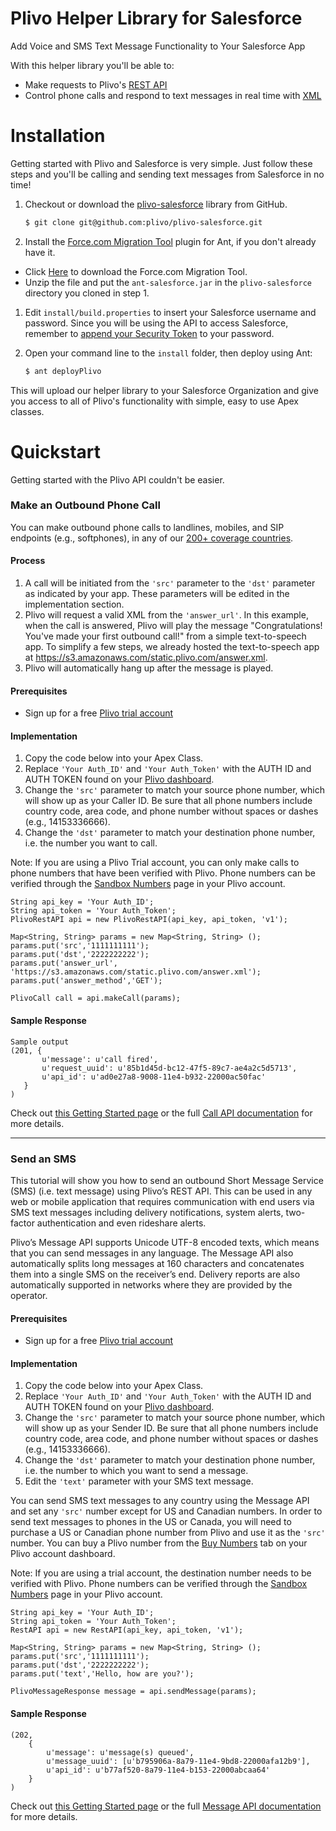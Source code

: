 # Plivo Helper Library for Salesforce

Add Voice and SMS Text Message Functionality to Your Salesforce App

With this helper library you'll be able to:

* Make requests to Plivo's [REST API](http://www.plivo.com/docs/api)
* Control phone calls and respond to text messages in real time with [XML](http://www.plivo.com/docs/api/xml)

Installation
============
Getting started with Plivo and Salesforce is very simple. Just follow these steps and you'll be calling and sending text messages from Salesforce in no time!

1. Checkout or download the [plivo-salesforce](https://github.com/plivo/plivo-salesforce) library from GitHub.

    ```bash
    $ git clone git@github.com:plivo/plivo-salesforce.git
    ```


1. Install the [Force.com Migration Tool](http://www.salesforce.com/us/developer/docs/daas/Content/forcemigrationtool_install.htm) plugin for Ant, if you don't already have it.
  - Click [Here](https://na1.salesforce.com/dwnld/SfdcAnt/salesforce_ant_34.0.zip) to download the Force.com Migration Tool.
  - Unzip the file and put the `ant-salesforce.jar` in the `plivo-salesforce` directory you cloned in step 1.

1. Edit `install/build.properties` to insert your Salesforce username and password.  Since you will be using the API to access Salesforce, remember to [append your Security Token](http://www.salesforce.com/us/developer/docs/api/Content/sforce_api_concepts_security.htm#topic-title_login_token) to your password.

1. Open your command line to the `install` folder, then deploy using Ant:

    ```bash
    $ ant deployPlivo
    ```

This will upload our helper library to your Salesforce Organization and give you access to all of Plivo's functionality with simple, easy to use Apex classes.

Quickstart
==========

Getting started with the Plivo API couldn't be easier.

### Make an Outbound Phone Call

You can make outbound phone calls to landlines, mobiles, and SIP endpoints (e.g., softphones), in any of our [200+ coverage countries](https://www.plivo.com/international-coverage).

#### Process
1. A call will be initiated from the `'src'` parameter to the `'dst'` parameter as indicated by your app. These parameters will be edited in the implementation section.
2. Plivo will request a valid XML from the `'answer_url'`. In this example, when the call is answered, Plivo will play the message "Congratulations! You've made your first outbound call!" from a simple text-to-speech app. To simplify a few steps, we already hosted the text-to-speech app at https://s3.amazonaws.com/static.plivo.com/answer.xml.
3. Plivo will automatically hang up after the message is played.

#### Prerequisites
- Sign up for a free [Plivo trial account](https://manage.plivo.com/accounts/register/)

#### Implementation
1. Copy the code below into your Apex Class.
2. Replace `'Your Auth_ID'` and `'Your Auth_Token'` with the AUTH ID and AUTH TOKEN found on your [Plivo dashboard](https://manage.plivo.com/dashboard/).
3. Change the `'src'` parameter to match your source phone number, which will show up as your Caller ID.  Be sure that all phone numbers include country code, area code, and phone number without spaces or dashes (e.g., 14153336666).
4. Change the `'dst'` parameter to match your destination phone number, i.e. the number you want to call.

Note: If you are using a Plivo Trial account, you can only make calls to phone numbers that have been verified with Plivo. Phone numbers can be verified through the [Sandbox Numbers](https://manage.plivo.com/sandbox-numbers/) page in your Plivo account.


```apex
String api_key = 'Your Auth_ID';
String api_token = 'Your Auth_Token';
PlivoRestAPI api = new PlivoRestAPI(api_key, api_token, 'v1');

Map<String, String> params = new Map<String, String> ();
params.put('src','1111111111');
params.put('dst','2222222222');
params.put('answer_url', 'https://s3.amazonaws.com/static.plivo.com/answer.xml');
params.put('answer_method','GET');

PlivoCall call = api.makeCall(params);
```

#### Sample Response

```
Sample output
(201, {
       u'message': u'call fired',
       u'request_uuid': u'85b1d45d-bc12-47f5-89c7-ae4a2c5d5713',
       u'api_id': u'ad0e27a8-9008-11e4-b932-22000ac50fac'
   }
)
```
Check out [this Getting Started page](https://www.plivo.com/docs/getting-started/making-outbound-calls/) or the full [Call API documentation](https://www.plivo.com/docs/api/call/) for more details.

- - -

### Send an SMS

This tutorial will show you how to send an outbound Short Message Service (SMS) (i.e. text message) using Plivo’s REST API. This can be used in any web or mobile application that requires communication with end users via SMS text messages including delivery notifications, system alerts, two-factor authentication and even rideshare alerts.

Plivo’s Message API supports Unicode UTF-8 encoded texts, which means that you can send messages in any language. The Message API also automatically splits long messages at 160 characters and concatenates them into a single SMS on the receiver’s end. Delivery reports are also automatically supported in networks where they are provided by the operator.

#### Prerequisites
- Sign up for a free [Plivo trial account](https://manage.plivo.com/accounts/register/)

#### Implementation
1. Copy the code below into your Apex Class.
2. Replace `'Your Auth_ID'` and `'Your Auth_Token'` with the AUTH ID and AUTH TOKEN found on your [Plivo dashboard](https://manage.plivo.com/dashboard/).
3. Change the `'src'` parameter to match your source phone number, which will show up as your Sender ID.  Be sure that all phone numbers include country code, area code, and phone number without spaces or dashes (e.g., 14153336666).
4. Change the `'dst'` parameter to match your destination phone number, i.e. the number to which you want to send a message.
5. Edit the `'text'` parameter with your SMS text message.

You can send SMS text messages to any country using the Message API and set any `'src'` number except for US and Canadian numbers. In order to send text messages to phones in the US or Canada, you will need to purchase a US or Canadian phone number from Plivo and use it as the `'src'` number. You can buy a Plivo number from the [Buy Numbers](https://manage.plivo.com/number/search/) tab on your Plivo account dashboard.

Note: If you are using a trial account, the destination number needs to be verified with Plivo.  Phone numbers can be verified through the [Sandbox Numbers](https://manage.plivo.com/sandbox-numbers/) page in your Plivo account.
```apex
String api_key = 'Your Auth_ID';
String api_token = 'Your Auth_Token';
RestAPI api = new RestAPI(api_key, api_token, 'v1');

Map<String, String> params = new Map<String, String> ();
params.put('src','1111111111');
params.put('dst','2222222222');
params.put('text','Hello, how are you?');

PlivoMessageResponse message = api.sendMessage(params);
```
#### Sample Response
```
(202,
    {
        u'message': u'message(s) queued',
        u'message_uuid': [u'b795906a-8a79-11e4-9bd8-22000afa12b9'],
        u'api_id': u'b77af520-8a79-11e4-b153-22000abcaa64'
    }
)
```
Check out [this Getting Started page](https://www.plivo.com/docs/getting-started/send-a-single-sms/) or the full [Message API documentation](https://www.plivo.com/docs/api/message/) for more details.

